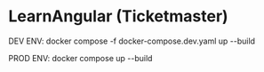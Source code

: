 # LearnAngular (Ticketmaster)

DEV ENV:
docker compose -f docker-compose.dev.yaml up --build

PROD ENV:
docker compose up --build
 
